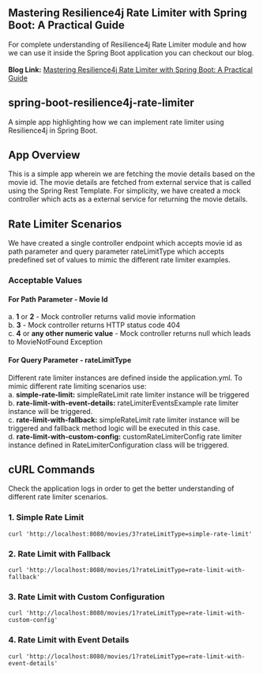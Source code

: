 ## Mastering Resilience4j Rate Limiter with Spring Boot: A Practical Guide
For complete understanding of Resilience4j Rate Limiter module and how we can use it inside the Spring Boot application you can checkout our blog.
<br/><br/>**Blog Link:** [Mastering Resilience4j Rate Limiter with Spring Boot: A Practical Guide](https://bootcamptoprod.com/resilience4j-rate-limiter)
<br/>
## spring-boot-resilience4j-rate-limiter
A simple app highlighting how we can implement rate limiter using Resilience4j in Spring Boot.

## App Overview
This is a simple app wherein we are fetching the movie details based on the movie id. The movie details are fetched from external service that is called using the Spring Rest Template. For simplicity, we have created a mock controller which acts as a external service for returning the movie details.

## Rate Limiter Scenarios
We have created a single controller endpoint which accepts movie id as path parameter and query parameter rateLimitType which accepts predefined set of values to mimic the different rate limiter examples.

### Acceptable Values

#### For Path Parameter - Movie Id
a. **1** or **2** - Mock controller returns valid movie information<br/>
b. **3** - Mock controller returns HTTP status code 404<br/>
c. **4** or **any other numeric value** - Mock controller returns null which leads to MovieNotFound Exception

#### For Query Parameter - rateLimitType
Different rate limiter instances are defined inside the application.yml. To mimic different rate limiting scenarios use:<br/>
a. **simple-rate-limit:** simpleRateLimit rate limiter instance will be triggered<br/>
b. **rate-limit-with-event-details:** rateLimiterEventsExample rate limiter instance will be triggered.<br/>
c. **rate-limit-with-fallback:** simpleRateLimit rate limiter instance will be triggered and fallback method logic will be executed in this case.<br/>
d. **rate-limit-with-custom-config:** customRateLimiterConfig rate limiter instance defined in RateLimiterConfiguration class will be triggered.<br/>

## cURL Commands
Check the application logs in order to get the better understanding of different rate limiter scenarios.

### 1. Simple Rate Limit
```
curl 'http://localhost:8080/movies/3?rateLimitType=simple-rate-limit'
```

### 2. Rate Limit with Fallback
```
curl 'http://localhost:8080/movies/1?rateLimitType=rate-limit-with-fallback'
```

### 3. Rate Limit with Custom Configuration
```
curl 'http://localhost:8080/movies/1?rateLimitType=rate-limit-with-custom-config'
```

### 4. Rate Limit with Event Details
```
curl 'http://localhost:8080/movies/1?rateLimitType=rate-limit-with-event-details'
```